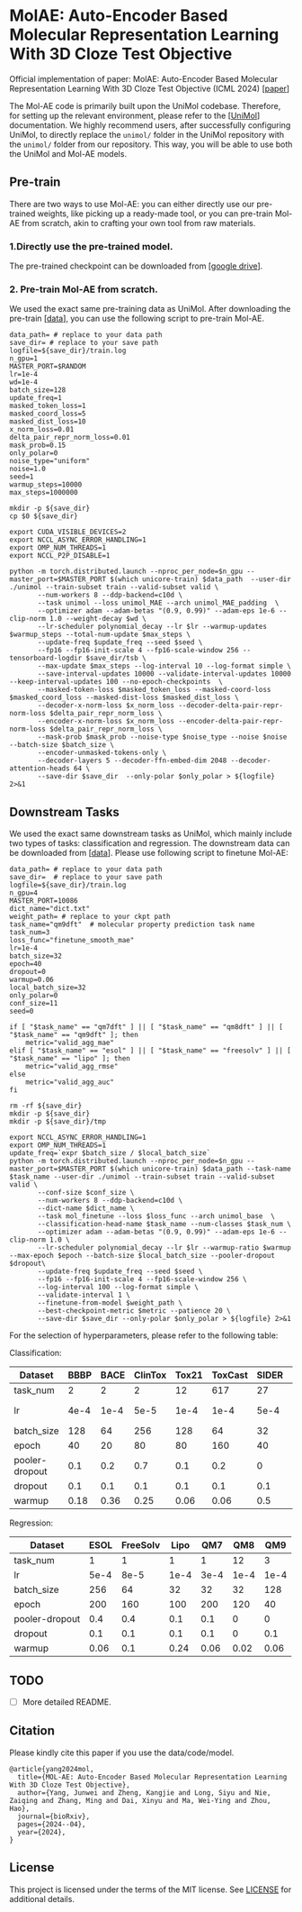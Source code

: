 # MolAE: Auto-Encoder Based Molecular Representation Learning With 3D Cloze Test Objective

Official implementation of paper: MolAE: Auto-Encoder Based Molecular Representation Learning With 3D Cloze Test Objective (ICML 2024) [[paper](https://openreview.net/forum?id=inEuvSg0y1)]


The Mol-AE code is primarily built upon the UniMol codebase. Therefore, for setting up the relevant environment, please refer to the [[UniMol](https://github.com/deepmodeling/Uni-Mol/tree/main/unimol)] documentation. We highly recommend users, after successfully configuring UniMol, to directly replace the `unimol/` folder in the UniMol repository with the `unimol/` folder from our repository. This way, you will be able to use both the UniMol and Mol-AE models.

## Pre-train

There are two ways to use Mol-AE: you can either directly use our pre-trained weights, like picking up a ready-made tool, or you can pre-train Mol-AE from scratch, akin to crafting your own tool from raw materials.

### 1.Directly use the pre-trained model.
The pre-trained checkpoint can be downloaded from [[google drive](https://drive.google.com/file/d/1NKObZCfE80GCLS9yJ7hqMGzjfGol4LLo/view?usp=drive_link)].

### 2. Pre-train Mol-AE from scratch.

We used the exact same pre-training data as UniMol. After downloading the pre-train [[data](https://bioos-hermite-beijing.tos-cn-beijing.volces.com/unimol_data/pretrain/ligands.tar.gz)], you can use the following script to pre-train Mol-AE.

```
data_path= # replace to your data path
save_dir= # replace to your save path
logfile=${save_dir}/train.log
n_gpu=1
MASTER_PORT=$RANDOM
lr=1e-4
wd=1e-4
batch_size=128
update_freq=1
masked_token_loss=1
masked_coord_loss=5
masked_dist_loss=10
x_norm_loss=0.01
delta_pair_repr_norm_loss=0.01
mask_prob=0.15
only_polar=0
noise_type="uniform"
noise=1.0
seed=1
warmup_steps=10000
max_steps=1000000

mkdir -p ${save_dir}
cp $0 ${save_dir}

export CUDA_VISIBLE_DEVICES=2
export NCCL_ASYNC_ERROR_HANDLING=1
export OMP_NUM_THREADS=1
export NCCL_P2P_DISABLE=1

python -m torch.distributed.launch --nproc_per_node=$n_gpu --master_port=$MASTER_PORT $(which unicore-train) $data_path  --user-dir ./unimol --train-subset train --valid-subset valid \
       --num-workers 8 --ddp-backend=c10d \
       --task unimol --loss unimol_MAE --arch unimol_MAE_padding  \
       --optimizer adam --adam-betas "(0.9, 0.99)" --adam-eps 1e-6 --clip-norm 1.0 --weight-decay $wd \
       --lr-scheduler polynomial_decay --lr $lr --warmup-updates $warmup_steps --total-num-update $max_steps \
       --update-freq $update_freq --seed $seed \
       --fp16 --fp16-init-scale 4 --fp16-scale-window 256 --tensorboard-logdir $save_dir/tsb \
       --max-update $max_steps --log-interval 10 --log-format simple \
       --save-interval-updates 10000 --validate-interval-updates 10000 --keep-interval-updates 100 --no-epoch-checkpoints  \
       --masked-token-loss $masked_token_loss --masked-coord-loss $masked_coord_loss --masked-dist-loss $masked_dist_loss \
       --decoder-x-norm-loss $x_norm_loss --decoder-delta-pair-repr-norm-loss $delta_pair_repr_norm_loss \
       --encoder-x-norm-loss $x_norm_loss --encoder-delta-pair-repr-norm-loss $delta_pair_repr_norm_loss \
       --mask-prob $mask_prob --noise-type $noise_type --noise $noise --batch-size $batch_size \
       --encoder-unmasked-tokens-only \
       --decoder-layers 5 --decoder-ffn-embed-dim 2048 --decoder-attention-heads 64 \
       --save-dir $save_dir  --only-polar $only_polar > ${logfile} 2>&1
```


## Downstream Tasks

We used the exact same downstream tasks as UniMol, which mainly include two types of tasks: classification and regression. The downstream data can be downloaded from       [[data](https://bioos-hermite-beijing.tos-cn-beijing.volces.com/unimol_data/finetune/molecular_property_prediction.tar.gz)]. Please use following script to finetune Mol-AE:

```
data_path= # replace to your data path
save_dir=  # replace to your save path
logfile=${save_dir}/train.log
n_gpu=4
MASTER_PORT=10086
dict_name="dict.txt"
weight_path= # replace to your ckpt path
task_name="qm9dft"  # molecular property prediction task name 
task_num=3
loss_func="finetune_smooth_mae"
lr=1e-4
batch_size=32
epoch=40
dropout=0
warmup=0.06
local_batch_size=32
only_polar=0
conf_size=11
seed=0

if [ "$task_name" == "qm7dft" ] || [ "$task_name" == "qm8dft" ] || [ "$task_name" == "qm9dft" ]; then
	metric="valid_agg_mae"
elif [ "$task_name" == "esol" ] || [ "$task_name" == "freesolv" ] || [ "$task_name" == "lipo" ]; then
    metric="valid_agg_rmse"
else 
    metric="valid_agg_auc"
fi

rm -rf ${save_dir}
mkdir -p ${save_dir}
mkdir -p ${save_dir}/tmp

export NCCL_ASYNC_ERROR_HANDLING=1
export OMP_NUM_THREADS=1
update_freq=`expr $batch_size / $local_batch_size`
python -m torch.distributed.launch --nproc_per_node=$n_gpu --master_port=$MASTER_PORT $(which unicore-train) $data_path --task-name $task_name --user-dir ./unimol --train-subset train --valid-subset valid \
       --conf-size $conf_size \
       --num-workers 8 --ddp-backend=c10d \
       --dict-name $dict_name \
       --task mol_finetune --loss $loss_func --arch unimol_base  \
       --classification-head-name $task_name --num-classes $task_num \
       --optimizer adam --adam-betas "(0.9, 0.99)" --adam-eps 1e-6 --clip-norm 1.0 \
       --lr-scheduler polynomial_decay --lr $lr --warmup-ratio $warmup --max-epoch $epoch --batch-size $local_batch_size --pooler-dropout $dropout\
       --update-freq $update_freq --seed $seed \
       --fp16 --fp16-init-scale 4 --fp16-scale-window 256 \
       --log-interval 100 --log-format simple \
       --validate-interval 1 \
       --finetune-from-model $weight_path \
       --best-checkpoint-metric $metric --patience 20 \
       --save-dir $save_dir --only-polar $only_polar > ${logfile} 2>&1
```

For the selection of hyperparameters, please refer to the following table:

Classification:

|Dataset      | BBBP | BACE | ClinTox | Tox21 | ToxCast | SIDER | HIV | PCBA | MUV |
|--------|----|----|----|----|----|-----|-----|----|-----|       
| task_num |  2 | 2 | 2 | 12 | 617 | 27 | 2 | 128 | 17 |
| lr         |  4e-4 | 1e-4 | 5e-5 | 1e-4 | 1e-4 | 5e-4 | 5e-5 | 1e-4 | 2e-5 |
| batch_size |  128 | 64 | 256 | 128 | 64 | 32 | 256 | 128 | 128 |
| epoch      |  40 | 20 | 80 | 80 | 160 | 40 | 5 | 20 | 20 |
| pooler-dropout    |  0.1 | 0.2 | 0.7 | 0.1 | 0.2 | 0 | 0.2 | 0.1 | 0.1 |
| dropout    |  0.1 | 0.1 | 0.1 | 0.1 | 0.1 | 0.1 | 0.1 | 0.1 | 0.1 |
| warmup     |  0.18 | 0.36 | 0.25 | 0.06 | 0.06 | 0.5 | 0.1 | 0.06 | 0.3 |

Regression:

| Dataset | ESOL | FreeSolv | Lipo | QM7 | QM8 | QM9 |
|----- | ---- | ---- | ---- | ---- | --- | --- |
| task_num | 1 | 1 |  1 | 1  | 12 | 3 |
| lr         | 5e-4 | 8e-5 |  1e-4 | 3e-4  | 1e-4 | 1e-4 |
| batch_size | 256 | 64 |  32 | 32  | 32 | 128 |
| epoch      | 200 | 160 |  100 | 200  | 120 | 40 |
| pooler-dropout    | 0.4 | 0.4 |  0.1 | 0.1  | 0 | 0 |
| dropout    | 0.1 | 0.1 |  0.1 | 0.1  | 0 | 0.1 |
| warmup     | 0.06 | 0.1 | 0.24 | 0.06  | 0.02 | 0.06 |


TODO
--------
- [ ] More detailed README.

Citation
--------

Please kindly cite this paper if you use the data/code/model.
```
@article{yang2024mol,
  title={MOL-AE: Auto-Encoder Based Molecular Representation Learning With 3D Cloze Test Objective},
  author={Yang, Junwei and Zheng, Kangjie and Long, Siyu and Nie, Zaiqing and Zhang, Ming and Dai, Xinyu and Ma, Wei-Ying and Zhou, Hao},
  journal={bioRxiv},
  pages={2024--04},
  year={2024},
}
```

License
-------

This project is licensed under the terms of the MIT license. See [LICENSE](https://github.com/yjwtheonly/MolAE/blob/master/LICENSE) for additional details.